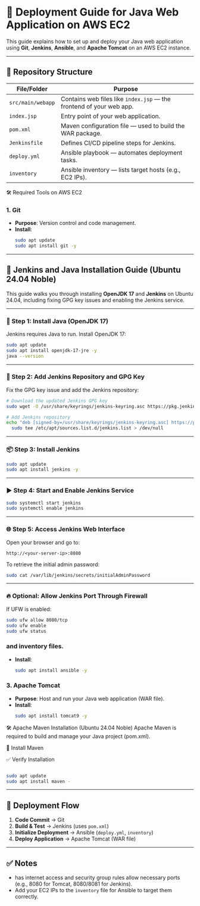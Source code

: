 
# 🚀 Deployment Guide for Java Web Application on AWS EC2

This guide explains how to set up and deploy your Java web application using **Git**, **Jenkins**, **Ansible**, and **Apache Tomcat** on an AWS EC2 instance.

---

## 📁 Repository Structure

| File/Folder         | Purpose                                                                 |
|---------------------|-------------------------------------------------------------------------|
| `src/main/webapp`   | Contains web files like `index.jsp` — the frontend of your web app.     |
| `index.jsp`         | Entry point of your web application.                                    |
| `pom.xml`           | Maven configuration file — used to build the WAR package.               |
| `Jenkinsfile`       | Defines CI/CD pipeline steps for Jenkins.                              |
| `deploy.yml`        | Ansible playbook — automates deployment tasks.                          |
| `inventory`         | Ansible inventory — lists target hosts (e.g., EC2 IPs).                 |



 🛠️ Required Tools on AWS EC2

 ### 1. Git
- **Purpose**: Version control and code management.
- **Install**:
  ```bash
  sudo apt update
  sudo apt install git -y
  ```

---

## 🚀 Jenkins and Java Installation Guide (Ubuntu 24.04 Noble)

This guide walks you through installing **OpenJDK 17** and **Jenkins** on Ubuntu 24.04, including fixing GPG key issues and enabling the Jenkins service.

---

### 🔧 Step 1: Install Java (OpenJDK 17)

Jenkins requires Java to run. Install OpenJDK 17:

```bash
sudo apt update
sudo apt install openjdk-17-jre -y
java --version
```

---

### 🔐 Step 2: Add Jenkins Repository and GPG Key

Fix the GPG key issue and add the Jenkins repository:

```bash
# Download the updated Jenkins GPG key
sudo wget -O /usr/share/keyrings/jenkins-keyring.asc https://pkg.jenkins.io/debian-stable/jenkins.io-2023.key

# Add Jenkins repository
echo "deb [signed-by=/usr/share/keyrings/jenkins-keyring.asc] https://pkg.jenkins.io/debian-stable binary/" | \
  sudo tee /etc/apt/sources.list.d/jenkins.list > /dev/null
```

---

### 📦 Step 3: Install Jenkins

```bash
sudo apt update
sudo apt install jenkins -y
```

---

### ▶️ Step 4: Start and Enable Jenkins Service

```bash
sudo systemctl start jenkins
sudo systemctl enable jenkins
```

---

### 🌐 Step 5: Access Jenkins Web Interface

Open your browser and go to:

```
http://<your-server-ip>:8080
```

To retrieve the initial admin password:

```bash
sudo cat /var/lib/jenkins/secrets/initialAdminPassword
```

---

### 🔥 Optional: Allow Jenkins Port Through Firewall

If UFW is enabled:

```bash
sudo ufw allow 8080/tcp
sudo ufw enable
sudo ufw status
```

###  and inventory files.
- **Install**:
  ```bash
  sudo apt install ansible -y
  ```

### 3. Apache Tomcat
- **Purpose**: Host and run your Java web application (WAR file).
- **Install**:
  ```bash
  sudo apt install tomcat9 -y
  ```
🛠️ Apache Maven Installation (Ubuntu 24.04 Noble)
Apache Maven is required to build and manage your Java project (pom.xml).

🔧 Install Maven

✅ Verify Installation
```bash

sudo apt update
sudo apt install maven -
```

---

## 🔄 Deployment Flow

1. **Code Commit** → Git
2. **Build & Test** → Jenkins (uses `pom.xml`)
3. **Initialize Deployment** → Ansible (`deploy.yml`, `inventory`)
4. **Deploy Application** → Apache Tomcat (WAR file)

---

## ✅ Notes

- has internet access and security group rules allow necessary ports (e.g., 8080 for Tomcat, 8080/8081 for Jenkins).
- Add your EC2 IPs to the `inventory` file for Ansible to target them correctly.

